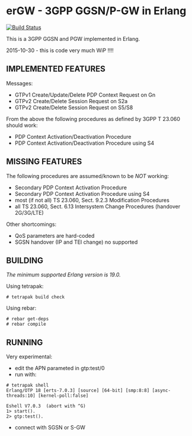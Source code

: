 erGW - 3GPP GGSN/P-GW in Erlang
===============================
[![Build Status](https://travis-ci.org/travelping/ergw.svg?branch=master)](https://travis-ci.org/travelping/ergw)

This is a 3GPP GGSN and PGW implemented in Erlang.

2015-10-30 - this is code very much WiP !!!!

IMPLEMENTED FEATURES
--------------------

Messages:

 * GTPv1 Create/Update/Delete PDP Context Request on Gn
 * GTPv2 Create/Delete Session Request on S2a
 * GTPv2 Create/Delete Session Request on S5/S8

From the above the following procedures as defined by 3GPP T 23.060 should work:

 * PDP Context Activation/Deactivation Procedure
 * PDP Context Activation/Deactivation Procedure using S4

MISSING FEATURES
----------------

The following procedures are assumed/known to be *NOT* working:

 * Secondary PDP Context Activation Procedure
 * Secondary PDP Context Activation Procedure using S4
 * most (if not all) TS 23.060, Sect. 9.2.3 Modification Procedures
 * all  TS 23.060, Sect. 6.13 Intersystem Change Procedures (handover 2G/3G/LTE)

Other shortcomings:

 * QoS parameters are hard-coded
 * SGSN handover (IP and TEI change) no supported

BUILDING
--------

*The minimum supported Erlang version is 19.0.*

Using tetrapak:

    # tetrapak build check

Using rebar:

    # rebar get-deps
    # rebar compile

RUNNING
-------

Very experimental:

- edit the APN parameted in gtp:test/0
- run with:

```
# tetrapak shell
Erlang/OTP 18 [erts-7.0.3] [source] [64-bit] [smp:8:8] [async-threads:10] [kernel-poll:false]

Eshell V7.0.3  (abort with ^G)
1> start().
2> gtp:test().
```

- connect with SGSN or S-GW
